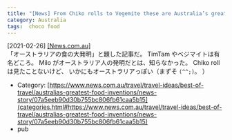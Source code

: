 ```yaml
---
title: "[News] From Chiko rolls to Vegemite these are Australia’s greatest food inventions ---マイロってオーストラリア発なんだ！知らんかった"
category: Australia
tags:  choco food
---
```


[2021-02-26] [[News.com.au]](https://www.news.com.au/travel/travel-ideas/best-of-travel/australias-greatest-food-inventions/news-story/07a5eeb90d30b755bc806fb61caa5b15)  
 「オーストラリアの食の大発明」と題した記事だ。
TimTam やベジマイトは有名どころ。
Milo がオーストラリア人の発明だとは、知らなかった。
Chiko roll は見たことないけど、
いかにもオーストラリアっぽい（まずそ `(^^;)`。
）

- Category: [https://www.news.com.au/travel/travel-ideas/best-of-travel/australias-greatest-food-inventions/news-story/07a5eeb90d30b755bc806fb61caa5b15](categories.html#https://www.news.com.au/travel/travel-ideas/best-of-travel/australias-greatest-food-inventions/news-story/07a5eeb90d30b755bc806fb61caa5b15)
- pub


